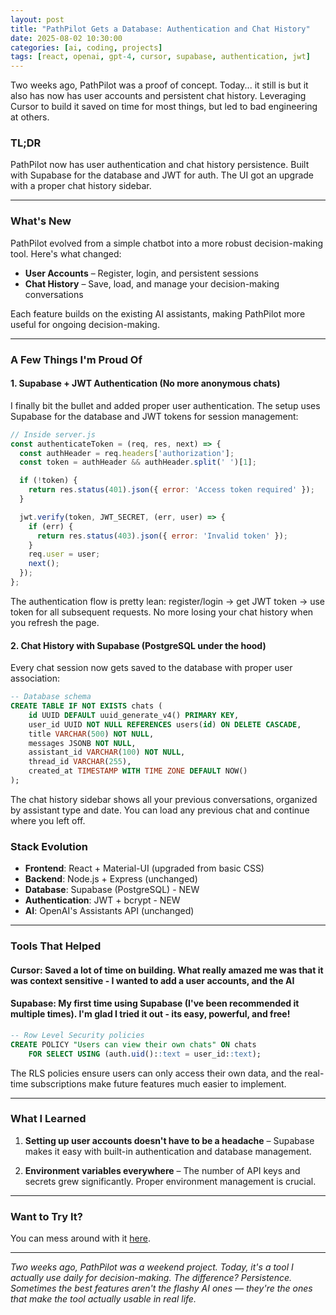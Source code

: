 ```yaml
---
layout: post
title: "PathPilot Gets a Database: Authentication and Chat History"
date: 2025-08-02 10:30:00
categories: [ai, coding, projects]
tags: [react, openai, gpt-4, cursor, supabase, authentication, jwt]
---
```


Two weeks ago, PathPilot was a proof of concept. Today... it still is but it also has now has user accounts and persistent chat history. Leveraging Cursor to build it saved on time for most things, but led to bad engineering at others.

### TL;DR

PathPilot now has user authentication and chat history persistence. Built with Supabase for the database and JWT for auth. The UI got an  upgrade with a proper chat history sidebar.

---

### What's New

PathPilot evolved from a simple chatbot into a more robust decision-making tool. Here's what changed:

* **User Accounts** – Register, login, and persistent sessions
* **Chat History** – Save, load, and manage your decision-making conversations

Each feature builds on the existing AI assistants, making PathPilot more useful for ongoing decision-making.

---

### A Few Things I'm Proud Of

#### 1. **Supabase + JWT Authentication (No more anonymous chats)**

I finally bit the bullet and added proper user authentication. The setup uses Supabase for the database and JWT tokens for session management:

```javascript
// Inside server.js
const authenticateToken = (req, res, next) => {
  const authHeader = req.headers['authorization'];
  const token = authHeader && authHeader.split(' ')[1];

  if (!token) {
    return res.status(401).json({ error: 'Access token required' });
  }

  jwt.verify(token, JWT_SECRET, (err, user) => {
    if (err) {
      return res.status(403).json({ error: 'Invalid token' });
    }
    req.user = user;
    next();
  });
};
```

The authentication flow is pretty lean: register/login → get JWT token → use token for all subsequent requests. No more losing your chat history when you refresh the page.

#### 2. **Chat History with Supabase (PostgreSQL under the hood)**

Every chat session now gets saved to the database with proper user association:

```sql
-- Database schema
CREATE TABLE IF NOT EXISTS chats (
    id UUID DEFAULT uuid_generate_v4() PRIMARY KEY,
    user_id UUID NOT NULL REFERENCES users(id) ON DELETE CASCADE,
    title VARCHAR(500) NOT NULL,
    messages JSONB NOT NULL,
    assistant_id VARCHAR(100) NOT NULL,
    thread_id VARCHAR(255),
    created_at TIMESTAMP WITH TIME ZONE DEFAULT NOW()
);
```

The chat history sidebar shows all your previous conversations, organized by assistant type and date. You can load any previous chat and continue where you left off.


### Stack Evolution

* **Frontend**: React + Material-UI (upgraded from basic CSS)
* **Backend**: Node.js + Express (unchanged)
* **Database**: Supabase (PostgreSQL) - NEW
* **Authentication**: JWT + bcrypt - NEW
* **AI**: OpenAI's Assistants API (unchanged)

---

### Tools That Helped

#### **Cursor**: Saved a lot of time on building. What really amazed me was that it was context sensitive - I wanted to add a user accounts, and the AI 

#### **Supabase**: My first time using Supabase (I've been recommended it multiple times). I'm glad I tried it out - its easy, powerful, and free!

```sql
-- Row Level Security policies
CREATE POLICY "Users can view their own chats" ON chats
    FOR SELECT USING (auth.uid()::text = user_id::text);
```

The RLS policies ensure users can only access their own data, and the real-time subscriptions make future features much easier to implement.

---

### What I Learned

1. **Setting up user accounts doesn't have to be a headache** – Supabase makes it easy with built-in authentication and database management.

2. **Environment variables everywhere** – The number of API keys and secrets grew significantly. Proper environment management is crucial.

---


### Want to Try It?

You can mess around with it [here](https://pathpilot-frontend.onrender.com/).

---

*Two weeks ago, PathPilot was a weekend project. Today, it's a tool I actually use daily for decision-making. The difference? Persistence. Sometimes the best features aren't the flashy AI ones — they're the ones that make the tool actually usable in real life.* 